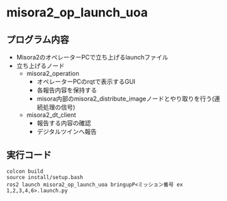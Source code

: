 # misora2_op_launch_uoa
## プログラム内容
 - Misora2のオペレーターPCで立ち上げるlaunchファイル
 - 立ち上げるノード
    - misora2_operation
        - オペレーターPCのrqtで表示するGUI
        - 各報告内容を保持する
        - misora内部のmisora2_distribute_imageノードとやり取りを行う(連続処理の信号)
    - misora2_dt_client
        - 報告する内容の確認
        - デジタルツインへ報告

## 実行コード
~~~bash!
colcon build
source install/setup.bash
ros2 launch misora2_op_launch_uoa bringupP<ミッション番号 ex 1,2,3,4,6>.launch.py
~~~